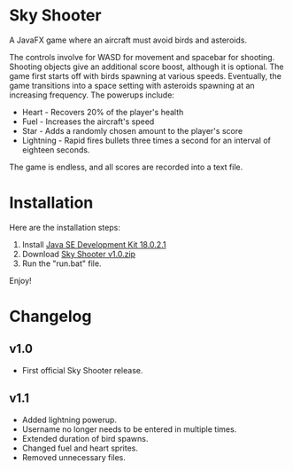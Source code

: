 # Sky Shooter
A JavaFX game where an aircraft must avoid birds and asteroids.

The controls involve for WASD for movement and spacebar for shooting. Shooting objects give an additional score boost, although it is optional. The game first starts off with birds spawning at various speeds. Eventually, the game transitions into a space setting with asteroids spawning at an increasing frequency. The powerups include:

* Heart - Recovers 20% of the player's health
* Fuel - Increases the aircraft's speed
* Star - Adds a randomly chosen amount to the player's score
* Lightning - Rapid fires bullets three times a second for an interval of eighteen seconds.

The game is endless, and all scores are recorded into a text file.

# Installation
Here are the installation steps:
1. Install [Java SE Development Kit 18.0.2.1](https://www.oracle.com/java/technologies/downloads/#jdk18-windows)
2. Download [Sky Shooter v1.0.zip](https://github.com/PranithVP/Sky-Shooter/tree/main/downloads)
3. Run the "run.bat" file. 

Enjoy!

# Changelog

## v1.0

* First official Sky Shooter release.

## v1.1

* Added lightning powerup.
* Username no longer needs to be entered in multiple times.
* Extended duration of bird spawns.
* Changed fuel and heart sprites.
* Removed unnecessary files.
